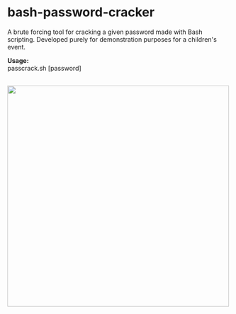 # bash-password-cracker
A brute forcing tool for cracking a given password made with Bash scripting. Developed purely for demonstration purposes for a children's event.

**Usage:** <br>
passcrack.sh [password]
<br>
<br>

<img src="https://user-images.githubusercontent.com/61607183/155815925-fd7343d7-31e4-4ff1-a5ee-bd3edf404e2d.png" width=500>

